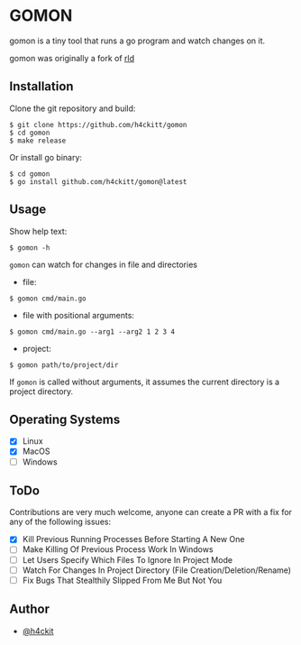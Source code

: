 # GOMON
gomon is a tiny tool that runs a go program and watch changes on it.

gomon was originally a fork of [rld](https://github.com/codehakase/rld)

## Installation
Clone the git repository and build:
```shell
$ git clone https://github.com/h4ckitt/gomon
$ cd gomon
$ make release
```

Or install go binary:
```shell
$ cd gomon
$ go install github.com/h4ckitt/gomon@latest
```

## Usage
Show help text:
```shell
$ gomon -h
```

`gomon` can watch for changes in file and directories
 
- file:
```shell
$ gomon cmd/main.go
```

- file with positional arguments:
```shell
$ gomon cmd/main.go --arg1 --arg2 1 2 3 4
```

- project:
```shell
$ gomon path/to/project/dir
```

If `gomon` is called without arguments, it assumes the current directory is a project directory.

## Operating Systems
- [x] Linux
- [x] MacOS
- [ ] Windows

## ToDo
Contributions are very much welcome, anyone can create a PR with a fix for any of the following issues:

- [x] Kill Previous Running Processes Before Starting A New One
- [ ] Make Killing Of Previous Process Work In Windows
- [ ] Let Users Specify Which Files To Ignore In Project Mode
- [ ] Watch For Changes In Project Directory (File Creation/Deletion/Rename)
- [ ] Fix Bugs That Stealthily Slipped From Me But Not You

## Author
- [@h4ckit](https://twitter.com/h4ckit)
